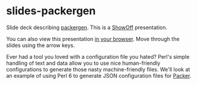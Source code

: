 # slides-packergen

Slide deck describing [packergen](https://github.com/mkheironimus/packergen).
This is a [ShowOff](https://github.com/puppetlabs/showoff) presentation.

You can also view this presentation [in your
browser](https://mkheironimus.github.io/slides-packergen/). Move through the
slides using the arrow keys.

Ever had a tool you loved with a configuration file you hated? Perl's simple
handling of text and data allow you to use nice human-friendly configurations
to generate those nasty machine-friendly files. We'll look at an example of
using Perl 6 to generate JSON configuration files for
[Packer](http://packer.io/).


